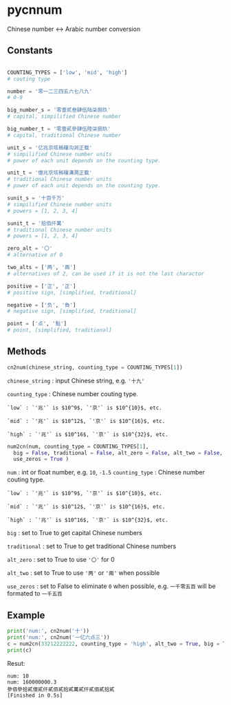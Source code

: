 # pycnnum

Chinese number &lt;-> Arabic number conversion

## Constants

```python

COUNTING_TYPES = ['low', 'mid', 'high']
# couting type

number = '零一二三四五六七八九'
# 0-9

big_number_s = '零壹贰叁肆伍陆柒捌玖'
# capital, simpilified Chinese number

big_number_t = '零壹貳參肆伍陸柒捌玖'
# capital, traditional Chinese number

unit_s = '亿兆京垓秭穰沟涧正载'
# simpilified Chinese number units
# power of each unit depends on the counting type.

unit_t = '億兆京垓秭穰溝澗正載'
# traditional Chinese number units
# power of each unit depends on the counting type.

sunit_s = '十百千万'
# simpilified Chinese number units
# powers = [1, 2, 3, 4]

sunit_t = '拾佰仟萬'
# traditional Chinese number units
# powers = [1, 2, 3, 4]

zero_alt = '〇'
# alternative of 0

two_alts = ['两', '兩']
# alternatives of 2, can be used if it is not the last charactor

positive = ['正', '正']
# positive sign, [simplified, traditional]

negative = ['负', '負']
# negative sign, [simplified, traditional]

point = ['点', '點']
# point, [simplified, traditional]
```

## Methods

```python
cn2num(chinese_string, counting_type = COUNTING_TYPES[1])
```

  `chinese_string` : input Chinese string, e.g. `'十九'`
  
  `counting_type` : Chinese number couting type.
  
    `low` : `'兆'` is $10^9$, `'京'` is $10^{10}$, etc.
    
    `mid` : `'兆'` is $10^12$, `'京'` is $10^{16}$, etc.
    
    `high` : `'兆'` is $10^16$, `'京'` is $10^{32}$, etc.

```python
num2cn(num, counting_type = COUNTING_TYPES[1],
  big = False, traditional = False, alt_zero = False, alt_two = False,
  use_zeros = True )
```

  `num` : int or float number, e.g. `10`, `-1.5`
  `counting_type` : Chinese number couting type.
  
    `low` : `'兆'` is $10^9$, `'京'` is $10^{10}$, etc.
    
    `mid` : `'兆'` is $10^12$, `'京'` is $10^{16}$, etc.
    
    `high` : `'兆'` is $10^16$, `'京'` is $10^{32}$, etc.

  `big` : set to True to get capital Chinese numbers
  
  `traditional` : set to True to get traditional Chinese numbers 
  
  `alt_zero` : set to True to use `'〇'` for 0
  
  `alt_two` : set to True to use `'两'` or `'兩'` when possible
  
  `use_zeros` : set to False to eliminate `0` when possible, e.g. `一千零五百` will be formated to `一千五百`

## Example
```python
print('num:', cn2num('十'))
print('num:', cn2num('一亿六点三'))
c = num2cn(33212222222, counting_type = 'high', alt_two = True, big = True, traditional= True)
print(c)
```

Resut:

```
num: 10
num: 160000000.3
參佰參拾貳億貳仟貳佰貳拾貳萬貳仟貳佰貳拾貳
[Finished in 0.5s]
```
